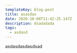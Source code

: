 ```yaml
---
templateKey: blog-post
title: asasdas
date: 2020-10-08T11:42:25.147Z
description: dsadadada
tags:
  - asdasd
---
```

asdasdasdasdsad